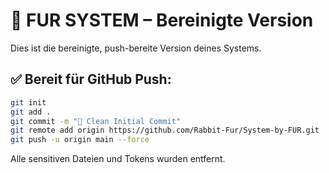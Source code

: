 # 🐇 FUR SYSTEM – Bereinigte Version

Dies ist die bereinigte, push-bereite Version deines Systems.

## ✅ Bereit für GitHub Push:
```bash
git init
git add .
git commit -m "🚀 Clean Initial Commit"
git remote add origin https://github.com/Rabbit-Fur/System-by-FUR.git
git push -u origin main --force
```

Alle sensitiven Dateien und Tokens wurden entfernt.